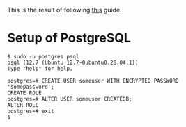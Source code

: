 This is the result of following [this](https://elixirschool.com/en/lessons/ecto/basics/) guide.

# Setup of PostgreSQL

```console
$ sudo -u postgres psql
psql (12.7 (Ubuntu 12.7-0ubuntu0.20.04.1))
Type "help" for help.

postgres=# CREATE USER someuser WITH ENCRYPTED PASSWORD 'somepassword';
CREATE ROLE
postgres=# ALTER USER someuser CREATEDB;
ALTER ROLE
postgres=# exit
$
```

